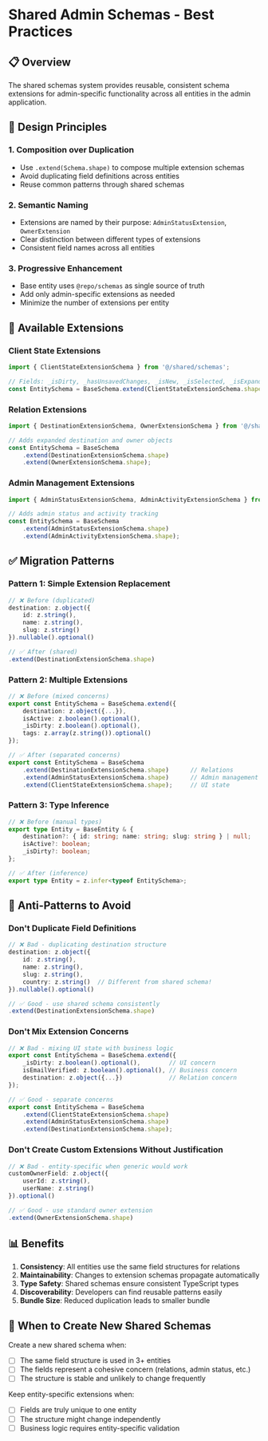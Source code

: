# Shared Admin Schemas - Best Practices

## 📋 Overview

The shared schemas system provides reusable, consistent schema extensions for admin-specific functionality across all entities in the admin application.

## 🎯 Design Principles

### 1. **Composition over Duplication**
- Use `.extend(Schema.shape)` to compose multiple extension schemas
- Avoid duplicating field definitions across entities
- Reuse common patterns through shared schemas

### 2. **Semantic Naming**
- Extensions are named by their purpose: `AdminStatusExtension`, `OwnerExtension`
- Clear distinction between different types of extensions
- Consistent field names across all entities

### 3. **Progressive Enhancement**
- Base entity uses `@repo/schemas` as single source of truth
- Add only admin-specific extensions as needed
- Minimize the number of extensions per entity

## 🔧 Available Extensions

### **Client State Extensions**
```typescript
import { ClientStateExtensionSchema } from '@/shared/schemas';

// Fields: _isDirty, _hasUnsavedChanges, _isNew, _isSelected, _isExpanded
const EntitySchema = BaseSchema.extend(ClientStateExtensionSchema.shape);
```

### **Relation Extensions**
```typescript
import { DestinationExtensionSchema, OwnerExtensionSchema } from '@/shared/schemas';

// Adds expanded destination and owner objects
const EntitySchema = BaseSchema
    .extend(DestinationExtensionSchema.shape)
    .extend(OwnerExtensionSchema.shape);
```

### **Admin Management Extensions**
```typescript
import { AdminStatusExtensionSchema, AdminActivityExtensionSchema } from '@/shared/schemas';

// Adds admin status and activity tracking
const EntitySchema = BaseSchema
    .extend(AdminStatusExtensionSchema.shape)
    .extend(AdminActivityExtensionSchema.shape);
```

## ✅ Migration Patterns

### **Pattern 1: Simple Extension Replacement**
```typescript
// ❌ Before (duplicated)
destination: z.object({
    id: z.string(),
    name: z.string(),
    slug: z.string()
}).nullable().optional()

// ✅ After (shared)
.extend(DestinationExtensionSchema.shape)
```

### **Pattern 2: Multiple Extensions**
```typescript
// ❌ Before (mixed concerns)
export const EntitySchema = BaseSchema.extend({
    destination: z.object({...}),
    isActive: z.boolean().optional(),
    _isDirty: z.boolean().optional(),
    tags: z.array(z.string()).optional()
});

// ✅ After (separated concerns)
export const EntitySchema = BaseSchema
    .extend(DestinationExtensionSchema.shape)      // Relations
    .extend(AdminStatusExtensionSchema.shape)      // Admin management
    .extend(ClientStateExtensionSchema.shape);     // UI state
```

### **Pattern 3: Type Inference**
```typescript
// ❌ Before (manual types)
export type Entity = BaseEntity & {
    destination?: { id: string; name: string; slug: string } | null;
    isActive?: boolean;
    _isDirty?: boolean;
};

// ✅ After (inference)
export type Entity = z.infer<typeof EntitySchema>;
```

## 🚫 Anti-Patterns to Avoid

### **Don't Duplicate Field Definitions**
```typescript
// ❌ Bad - duplicating destination structure
destination: z.object({
    id: z.string(),
    name: z.string(),
    slug: z.string(),
    country: z.string()  // Different from shared schema!
}).nullable().optional()

// ✅ Good - use shared schema consistently
.extend(DestinationExtensionSchema.shape)
```

### **Don't Mix Extension Concerns**
```typescript
// ❌ Bad - mixing UI state with business logic
export const EntitySchema = BaseSchema.extend({
    _isDirty: z.boolean().optional(),        // UI concern
    isEmailVerified: z.boolean().optional(), // Business concern
    destination: z.object({...})             // Relation concern
});

// ✅ Good - separate concerns
export const EntitySchema = BaseSchema
    .extend(ClientStateExtensionSchema.shape)
    .extend(AdminStatusExtensionSchema.shape)
    .extend(DestinationExtensionSchema.shape);
```

### **Don't Create Custom Extensions Without Justification**
```typescript
// ❌ Bad - entity-specific when generic would work
customOwnerField: z.object({
    userId: z.string(),
    userName: z.string()
}).optional()

// ✅ Good - use standard owner extension
.extend(OwnerExtensionSchema.shape)
```

## 📊 Benefits

1. **Consistency**: All entities use the same field structures for relations
2. **Maintainability**: Changes to extension schemas propagate automatically
3. **Type Safety**: Shared schemas ensure consistent TypeScript types
4. **Discoverability**: Developers can find reusable patterns easily
5. **Bundle Size**: Reduced duplication leads to smaller bundle

## 🎯 When to Create New Shared Schemas

Create a new shared schema when:
- [ ] The same field structure is used in 3+ entities
- [ ] The fields represent a cohesive concern (relations, admin status, etc.)
- [ ] The structure is stable and unlikely to change frequently

Keep entity-specific extensions when:
- [ ] Fields are truly unique to one entity
- [ ] The structure might change independently
- [ ] Business logic requires entity-specific validation